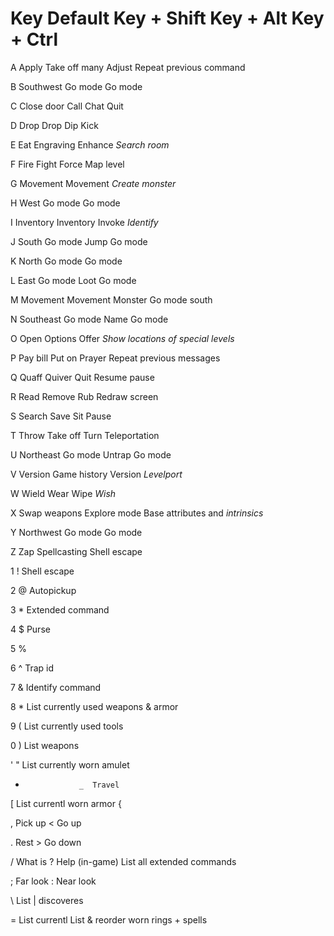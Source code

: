 
Key	 Default        Key + Shift     Key + Alt      Key + Ctrl
============================================================

 A	 Apply          Take off many   Adjust	       Repeat previous command

 B	 Southwest      Go mode                        Go mode

 C   Close door     Call            Chat	       Quit

 D	 Drop		   Drop             Dip		       Kick

 E	 Eat           Engraving        Enhance        _Search room_

 F   Fire          Fight            Force          Map level

 G   Movement      Movement                        _Create monster_

 H   West          Go mode                         Go mode

 I   Inventory     Inventory        Invoke         _Identify_

 J   South         Go mode          Jump           Go mode

 K   North         Go mode                         Go mode

 L   East          Go mode          Loot           Go mode

 M   Movement      Movement         Monster        Go mode south

 N   Southeast     Go mode          Name           Go mode

 O   Open          Options          Offer          _Show locations_ _of special levels_

 P   Pay bill      Put on           Prayer         Repeat previous messages

 Q   Quaff         Quiver           Quit           Resume pause

 R   Read          Remove           Rub            Redraw screen

 S   Search        Save             Sit            Pause

 T   Throw         Take off         Turn           Teleportation

 U   Northeast     Go mode          Untrap         Go mode

 V   Version       Game history     Version        _Levelport_

 W   Wield         Wear             Wipe           _Wish_

 X   Swap weapons  Explore mode                    Base attributes and _intrinsics_

 Y   Northwest     Go mode                         Go mode

 Z   Zap           Spellcasting                    Shell escape

 1                 !  Shell escape

 2                 @  Autopickup

 3                 *  Extended command

 4                 $  Purse

 5                 %

 6                 ^  Trap id

 7                 &  Identify command

 8                 *  List currently
                      used weapons &
                      armor

 9                 (  List currently
                      used tools

 0                 )  List weapons

 '                 "  List currently
                      worn amulet

 -                 _  Travel

 [   List currentl
     worn armor    {

 ,    Pick up      <     Go up

 .   Rest          >  Go down

 /   What is       ?  Help (in-game)  List all
                                      extended
                                      commands

 ;   Far look      :  Near look

 \   List          |
       discoveres

 =   List currentl    List & reorder
     worn rings    +  spells
